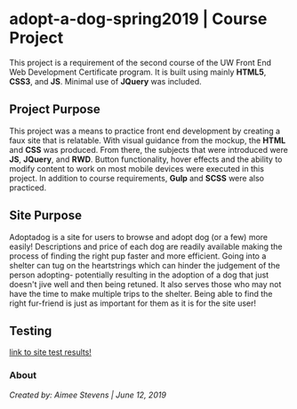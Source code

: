 # adopt-a-dog-spring2019 | Course Project

This project is a requirement of the second course of the UW Front End Web Development Certificate program.  It is built using mainly **HTML5**, **CSS3**, and **JS**. Minimal use of **JQuery** was included. 

## Project Purpose
This project was a means to practice front end development by creating a faux site that is relatable. With visual guidance from the mockup, the **HTML** and **CSS** was produced. 
From there, the subjects that were introduced were **JS**, **JQuery**, and **RWD**. Button functionality, hover effects and the ability to modify content to work on most mobile 
devices were executed in this project. In addition to course requirements, **Gulp** and **SCSS** were also practiced. 

## Site Purpose
Adoptadog is a site for users to browse and adopt dog (or a few) more easily! Descriptions and price of each dog are readily available making the process of finding the right pup faster and more efficient. 
Going into a shelter can tug on the heartstrings which can hinder the judgement of the person adopting- potentially resulting in the adoption of a dog that just doesn't jive well and then being retuned.
It also serves those who may not have the time to make multiple trips to the shelter. Being able to find the right fur-friend is just as important for them as it is for the site user!

## Testing
[link to site test results!](https://github.com/aimzOG/adopt-a-dog-spring2019/blob/master/testing.txt)

### About
*Created by: Aimee Stevens | June 12, 2019*
